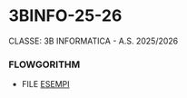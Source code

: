 # 3BINFO-25-26
CLASSE: 3B INFORMATICA - A.S. 2025/2026
<h3>FLOWGORITHM</h3>
<p><ul><li>FILE <a href="https://github.com/LucaMelcarne1/3BINFO-25-26/tree/main/FLOGORITHM">ESEMPI</a> </li></ul></p>
